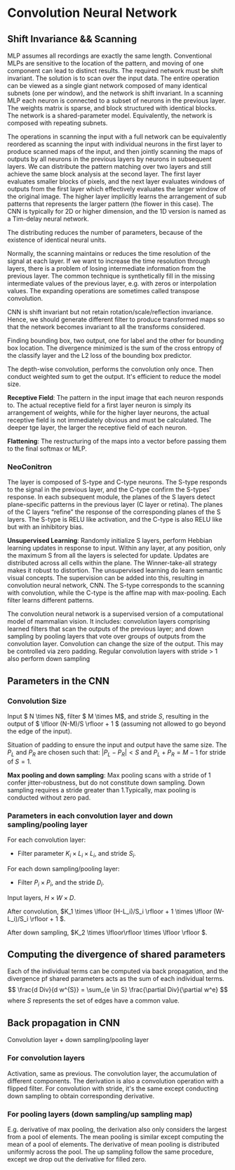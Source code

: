 # Convolution Neural Network
## Shift Invariance && Scanning
MLP assumes all recordings are exactly the same length. Conventional MLPs are sensitive to the location of the pattern, and moving of one component can lead to distinct results. The required network must be shift invariant. The solution is to scan over the input data. The entire operation can be viewed as a single giant network composed of many identical subnets (one per window), and the network is shift invariant. In a scanning MLP each neuron is connected to a subset of neurons in the previous layer. The weights matrix is sparse, and block structured with identical blocks. The network is a shared-parameter model. Equivalently, the network is composed with repeating subnets.

The operations in scanning the input with a full network can be equivalently reordered as scanning the input with individual neurons in the first layer to produce scanned maps of the input, and then jointly scanning the maps of outputs by all neurons in the previous layers by neurons in subsequent layers. We can distribute the pattern matching over two layers and still achieve the same block analysis at the second layer. The first layer evaluates smaller blocks of pixels, and the next layer evaluates windows of outputs from the first layer which effectively evaluates the larger window of the original image. The higher layer implicitly learns the arrangement of sub patterns that represents the larger pattern (the flower in this case). The CNN is typically for 2D or higher dimension, and the 1D version is named as a Tim-delay neural network.

The distributing reduces the number of parameters, because of the existence of identical neural units.

Normally, the scanning maintains or reduces the time resolution of the signal at each layer. If we want to increase the time resolution through layers, there is a problem of losing intermediate information from the previous layer. The common technique is synthetically fill in the missing intermediate values of the previous layer, e.g. with zeros or interpolation values. The expanding operations are sometimes called transpose convolution.

CNN is shift invariant but not retain rotation/scale/reflection invariance. Hence, we should generate different filter to produce transformed maps so that the network becomes invariant to all the transforms considered.

Finding bounding box, two output, one for label and the other for bounding box location. The divergence minimized is the sum of the cross entropy of the classify layer and the L2 loss of the bounding box predictor.

The depth-wise convolution, performs the convolution only once. Then conduct weighted sum to get the output. It's efficient to reduce the model size.

**Receptive Field**: The pattern in the input image that each neuron responds to. The actual receptive field for a first layer neuron is simply its arrangement of weights, while for the higher layer neurons, the actual receptive field is not immediately obvious and must be calculated. The deeper tge layer, the larger the receptive field of each neuron.

**Flattening**: The  restructuring of the maps into a
vector before passing them to the final softmax or MLP.


### NeoConitron
The layer is composed of S-type and C-type neurons. The S-type responds to the signal in the previous layer, and the C-type confirm the S-types’ response. In each subsequent module, the planes of the S layers detect plane-specific patterns in the previous layer (C layer or retina). The planes of the C layers “refine” the response of the corresponding planes of the S layers. The S-type is RELU like activation, and the C-type is also RELU like but with an inhibitory bias.

**Unsupervised Learning**: Randomly initialize S layers, perform Hebbian learning updates in response to input. Within any layer, at any position, only the maximum S from all the layers is selected for update. Updates are distributed across all cells within the plane. The Winner-take-all strategy makes it robust to distortion. The unsupervised learning do learn semantic visual concepts. The supervision can be added into this, resulting in convolution neural network, CNN. The S-type corresponds to the scanning with convolution, while the C-type is the affine map with max-pooling. Each filter learns different patterns.

The convolution neural network is a supervised version of a computational model of mammalian vision. It includes: convolution layers comprising learned filters that scan the outputs of the previous layer; and down sampling by pooling layers that vote over groups of outputs from the convolution layer. Convolution can change the size of the output. This may be controlled via zero padding. Regular convolution layers with stride > 1 also perform down sampling

## Parameters in the CNN

### Convolution Size
Input $ N \times N$, filter $ M \times M$, and stride $S$, resulting in the output of $ \lfloor (N-M)/S \rfloor + 1 $ (assuming not allowed to go beyond the edge of the input).

Situation of padding to ensure the input and output have the same size. The $P_L$ and $P_R$ are chosen such that: $|P_L -P_R| < S$ and $P_L + P_R = M-1$ for stride of $S =1$. 

**Max pooling and down sampling**: Max pooling scans with a stride of 1 confer jitter-robustness, but do not constitute down sampling. Down sampling requires a stride greater than 1.Typically, max pooling is conducted without zero pad.

### Parameters in each convolution layer and down sampling/pooling layer
For each convolution layer:
- Filter parameter $K_i \times L_i \times L_i$, and stride $S_i$.

For  each down sampling/pooling layer:
- Filter $P_i \times P_i$, and the stride $D_i$.

Input layers, $H \times W \times D$.

After convolution, $K_1 \times \lfloor (H-L_i)/S_i \rfloor + 1 \times \lfloor (W-L_i)/S_i \rfloor + 1  $.

After down sampling, $K_2 \times \lfloor\rfloor \times \lfloor \rfloor $.


## Computing the divergence of shared parameters
Each of the individual terms can be computed via back propagation, and the divergence pf shared parameters acts as the sum of each individual terms.
$$ \frac{d Div}{d w^{S}} = \sum_{e \in S} \frac{\partial Div}{\partial w^e} $$
where $S$ represents the set of edges have a common value.

## Back propagation in CNN
Convolution layer + down sampling/pooling layer
### For convolution layers
Activation, same as previous. The convolution layer, the accumulation of different components. The derivation is also a convolution operation with a flipped filter. For convolution with stride, it's the same except conducting down sampling to obtain corresponding derivative.

### For pooling layers (down sampling/up sampling map)
E.g. derivative of max pooling, the derivation also only considers the largest from a pool of elements. The mean pooling is similar except computing the mean of a pool of elements. The derivative of mean pooling is distributed uniformly across the pool. The up sampling follow the same procedure, except we drop out the derivative for filled zero.


